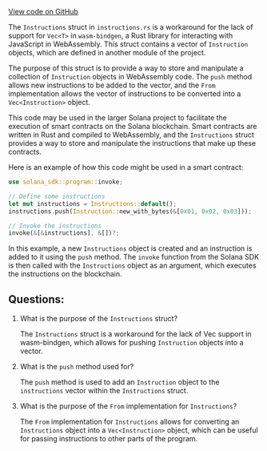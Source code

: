 
[View code on GitHub](https://github.com/solana-labs/solana/blob/master/sdk/program/src/wasm/instructions.rs)

The `Instructions` struct in `instructions.rs` is a workaround for the lack of support for `Vec<T>` in `wasm-bindgen`, a Rust library for interacting with JavaScript in WebAssembly. This struct contains a vector of `Instruction` objects, which are defined in another module of the project. 

The purpose of this struct is to provide a way to store and manipulate a collection of `Instruction` objects in WebAssembly code. The `push` method allows new instructions to be added to the vector, and the `From` implementation allows the vector of instructions to be converted into a `Vec<Instruction>` object. 

This code may be used in the larger Solana project to facilitate the execution of smart contracts on the Solana blockchain. Smart contracts are written in Rust and compiled to WebAssembly, and the `Instructions` struct provides a way to store and manipulate the instructions that make up these contracts. 

Here is an example of how this code might be used in a smart contract:

```rust
use solana_sdk::program::invoke;

// Define some instructions
let mut instructions = Instructions::default();
instructions.push(Instruction::new_with_bytes(&[0x01, 0x02, 0x03]));

// Invoke the instructions
invoke(&[&instructions], &[])?;
```

In this example, a new `Instructions` object is created and an instruction is added to it using the `push` method. The `invoke` function from the Solana SDK is then called with the `Instructions` object as an argument, which executes the instructions on the blockchain.
## Questions: 
 1. What is the purpose of the `Instructions` struct?
    
    The `Instructions` struct is a workaround for the lack of Vec<T> support in wasm-bindgen, which allows for pushing `Instruction` objects into a vector.

2. What is the `push` method used for?
    
    The `push` method is used to add an `Instruction` object to the `instructions` vector within the `Instructions` struct.

3. What is the purpose of the `From` implementation for `Instructions`?
    
    The `From` implementation for `Instructions` allows for converting an `Instructions` object into a `Vec<Instruction>` object, which can be useful for passing instructions to other parts of the program.
